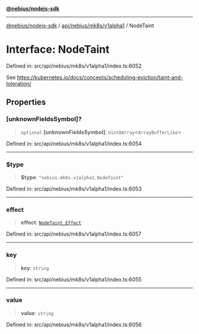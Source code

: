 [**@nebius/nodejs-sdk**](../../../../../README.md)

***

[@nebius/nodejs-sdk](../../../../../README.md) / [api/nebius/mk8s/v1alpha1](../README.md) / NodeTaint

# Interface: NodeTaint

Defined in: src/api/nebius/mk8s/v1alpha1/index.ts:6052

See https://kubernetes.io/docs/concepts/scheduling-eviction/taint-and-toleration/

## Properties

### \[unknownFieldsSymbol\]?

> `optional` **\[unknownFieldsSymbol\]**: `Uint8Array`\<`ArrayBufferLike`\>

Defined in: src/api/nebius/mk8s/v1alpha1/index.ts:6054

***

### $type

> **$type**: `"nebius.mk8s.v1alpha1.NodeTaint"`

Defined in: src/api/nebius/mk8s/v1alpha1/index.ts:6053

***

### effect

> **effect**: [`NodeTaint_Effect`](../type-aliases/NodeTaint_Effect.md)

Defined in: src/api/nebius/mk8s/v1alpha1/index.ts:6057

***

### key

> **key**: `string`

Defined in: src/api/nebius/mk8s/v1alpha1/index.ts:6055

***

### value

> **value**: `string`

Defined in: src/api/nebius/mk8s/v1alpha1/index.ts:6056
